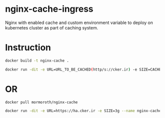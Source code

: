 # nginx-cache-ingress
Nginx with enabled cache and custom environment variable to deploy on kubernetes cluster as part of caching system.
# Instruction
```bash
docker build -t nginx-cache .
```
```bash
docker run -dit -e URL=URL_TO_BE_CACHED(http/s://cker.ir) -e SIZE=CACHE_SIZE(example 5g) --name=caching nginx-cache
```
# OR
```bash
docker pull mormoroth/nginx-cache
```
```bash
docker run -dit -e URL=https://ha.cker.ir -e SIZE=3g --name nginx-cache mormoroth/nginx-cache:latest
```
